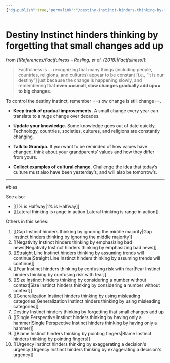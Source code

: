 ```yaml
---
{"dg-publish":true,"permalink":"/destiny-instinct-hinders-thinking-by-forgetting-that-small-changes-add-up/"}
---
```



# Destiny Instinct hinders thinking by forgetting that small changes add up

from *[[References/Factfulness – Rosling, et al. (2018)\|Factfulness]]*:

> Factfulness is … recognizing that many things (including people, countries, religions, and cultures) appear to be constant \[i.e., “it is our destiny”\] just because the change is happening slowly, and remembering that **even ==small, slow changes gradually add up== to big changes**.

To control the destiny instinct, remember ==slow change is still change==.

- **Keep track of gradual improvements.** A small change every year can translate to a huge change over decades.

- **Update your knowledge.** Some knowledge goes out of date quickly. Technology, countries, societies, cultures, and religions are constantly changing.

- **Talk to Grandpa.** If you want to be reminded of how values have changed, think about your grandparents’ values and how they differ from yours.

- **Collect examples of cultural change.** Challenge the idea that today’s culture must also have been yesterday’s, and will also be tomorrow’s.

---
#bias 

See also:
- [[1% is Halfway\|1% is Halfway]]
- [[Lateral thinking is range in action\|Lateral thinking is range in action]]

Others in this series:
1. [[Gap Instinct hinders thinking by ignoring the middle majority\|Gap Instinct hinders thinking by ignoring the middle majority]]
2. [[Negativity Instinct hinders thinking by emphasizing bad news\|Negativity Instinct hinders thinking by emphasizing bad news]]
3. [[Straight Line Instinct hinders thinking by assuming trends will continue\|Straight Line Instinct hinders thinking by assuming trends will continue]]
4. [[Fear Instinct hinders thinking by confusing risk with fear\|Fear Instinct hinders thinking by confusing risk with fear]]
5. [[Size Instinct hinders thinking by considering a number without context\|Size Instinct hinders thinking by considering a number without context]]
6. [[Generalization Instinct hinders thinking by using misleading categories\|Generalization Instinct hinders thinking by using misleading categories]]
7. Destiny Instinct hinders thinking by forgetting that small changes add up
8. [[Single Perspective Instinct hinders thinking by having only a hammer\|Single Perspective Instinct hinders thinking by having only a hammer]]
9. [[Blame Instinct hinders thinking by pointing fingers\|Blame Instinct hinders thinking by pointing fingers]]
10. [[Urgency Instinct hinders thinking by exaggerating a decision's urgency\|Urgency Instinct hinders thinking by exaggerating a decision's urgency]]
